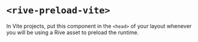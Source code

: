 # `<rive-preload-vite>`

In Vite projects, put this component in the `<head>` of your layout whenever you will be using a Rive asset to preload the runtime.
